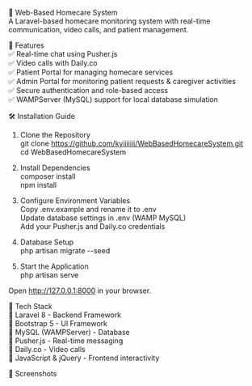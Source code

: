 🏥 Web-Based Homecare System<br>
A Laravel-based homecare monitoring system with real-time communication, video calls, and patient management.

🚀 Features<br>
✅ Real-time chat using Pusher.js<br>
✅ Video calls with Daily.co<br>
✅ Patient Portal for managing homecare services<br>
✅ Admin Portal for monitoring patient requests & caregiver activities<br>
✅ Secure authentication and role-based access<br>
✅ WAMPServer (MySQL) support for local database simulation<br>

🛠️ Installation Guide<br>
1. Clone the Repository<br>
   git clone https://github.com/kyiiiiiii/WebBasedHomecareSystem.git<br>
   cd WebBasedHomecareSystem<br>
    
2. Install Dependencies<br>
   composer install<br>
   npm install<br>

3. Configure Environment Variables<br>
   Copy .env.example and rename it to .env<br>
   Update database settings in .env (WAMP MySQL)<br>
   Add your Pusher.js and Daily.co credentials<br>

4. Database Setup<br>
   php artisan migrate --seed<br>

5. Start the Application<br>
   php artisan serve<br>

Open http://127.0.0.1:8000 in your browser.

📜 Tech Stack<br>
🔹 Laravel 8 - Backend Framework<br>
🔹 Bootstrap 5 - UI Framework<br>
🔹 MySQL (WAMPServer) - Database<br>
🔹 Pusher.js - Real-time messaging<br>
🔹 Daily.co - Video calls<br>
🔹 JavaScript & jQuery - Frontend interactivity<br>

📸 Screenshots




